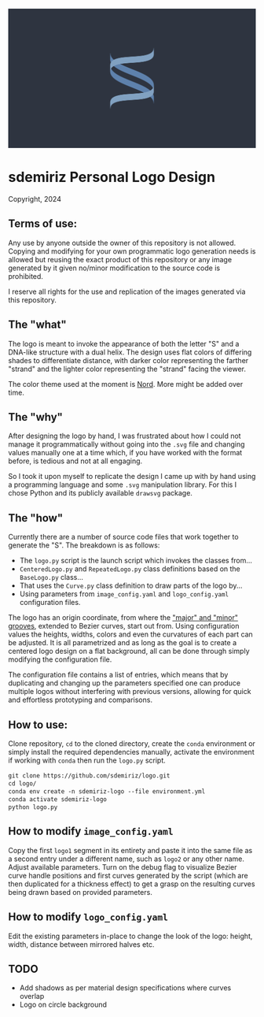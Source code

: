 ![sdemiriz_centered_logo](img/centered_logo_2k.svg) 

# sdemiriz Personal Logo Design 
Copyright, 2024

## Terms of use:
Any use by anyone outside the owner of this repository is not allowed. Copying and modifying for your own
programmatic logo generation needs is allowed but reusing the exact product of this repository or any
image generated by it given no/minor modification to the source code is prohibited.

I reserve all rights for the use and replication of the images generated via this repository.

## The "what"
The logo is meant to invoke the appearance of both the letter "S" and a DNA-like structure with a dual helix. The
design uses flat colors of differing shades to differentiate distance, with darker color representing
the farther "strand" and the lighter color representing the "strand" facing the viewer.

The color theme used at the moment is [Nord](https://www.nordtheme.com/). More might be added over time.

## The "why"
After designing the logo by hand, I was frustrated about how I could not manage it programmatically without going
into the `.svg` file and changing values manually one at a time which, if you have worked with the format before,
is tedious and not at all engaging.

So I took it upon myself to replicate the design I came up with by hand using a programming language and some
`.svg` manipulation library. For this I chose Python and its publicly available `drawsvg` package.

## The "how"
Currently there are a number of source code files that work together to generate the "S". The breakdown is as 
follows:

- The `logo.py` script is the launch script which invokes the classes from...
- `CenteredLogo.py` and `RepeatedLogo.py` class definitions based on the `BaseLogo.py` class...
- That uses the `Curve.py` class definition to draw parts of the logo by...
- Using parameters from `image_config.yaml` and `logo_config.yaml` configuration files.

The logo has an origin coordinate, from where the 
["major" and "minor" grooves](https://www.mun.ca/biology/scarr/MGA2_02-07.html), extended to Bezier curves, start
out from. Using configuration values the heights, widths, colors and even the curvatures of each part
can be adjusted. It is all parametrized and as long as the goal is to create a centered logo design on a 
flat background, all can be done through simply modifying the configuration file.

The configuration file contains a list of entries, which means that by duplicating and changing up the 
parameters specified one can produce multiple logos without interfering with previous versions, allowing 
for quick and effortless prototyping and comparisons.

## How to use:
Clone repository, `cd` to the cloned directory, create the `conda` environment or simply install the 
required dependencies manually, activate the environment if working with `conda` then run the `logo.py` script.
```
git clone https://github.com/sdemiriz/logo.git
cd logo/
conda env create -n sdemiriz-logo --file environment.yml
conda activate sdemiriz-logo
python logo.py
```

## How to modify `image_config.yaml`
Copy the first `logo1` segment in its entirety and paste it into the same file as a second entry under a different name, such as `logo2` or any other name. Adjust available parameters. Turn on the debug flag to visualize Bezier curve handle positions and first curves generated by the script (which are then duplicated for a thickness effect) to get a grasp on the resulting curves being drawn based on provided parameters.

## How to modify `logo_config.yaml`
Edit the existing parameters in-place to change the look of the logo: height, width, distance between mirrored halves etc.

## TODO
- Add shadows as per material design specifications where curves overlap
- Logo on circle background
